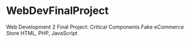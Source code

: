 # WebDevFinalProject
Web Development 2 Final Project: Critical Components Fake eCommerce Store
HTML, PHP, JavaScript
